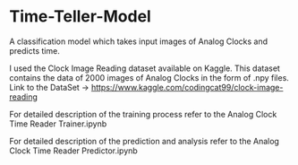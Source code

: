 # Time-Teller-Model
A classification model which takes input images of Analog Clocks and predicts time.


I used the Clock Image Reading dataset available on Kaggle. This dataset contains the data of 2000 images of Analog Clocks in the form of .npy files.
Link to the DataSet -> https://www.kaggle.com/codingcat99/clock-image-reading

For detailed description of the training process refer to the Analog Clock Time Reader Trainer.ipynb

For detailed description of the prediction and analysis refer to the Analog Clock Time Reader Predictor.ipynb
